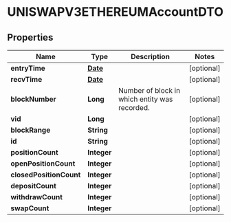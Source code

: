 

# UNISWAPV3ETHEREUMAccountDTO

## Properties

Name | Type | Description | Notes
------------ | ------------- | ------------- | -------------
**entryTime** | [**Date**](Date.md) |  |  [optional]
**recvTime** | [**Date**](Date.md) |  |  [optional]
**blockNumber** | **Long** | Number of block in which entity was recorded. |  [optional]
**vid** | **Long** |  |  [optional]
**blockRange** | **String** |  |  [optional]
**id** | **String** |  |  [optional]
**positionCount** | **Integer** |  |  [optional]
**openPositionCount** | **Integer** |  |  [optional]
**closedPositionCount** | **Integer** |  |  [optional]
**depositCount** | **Integer** |  |  [optional]
**withdrawCount** | **Integer** |  |  [optional]
**swapCount** | **Integer** |  |  [optional]




